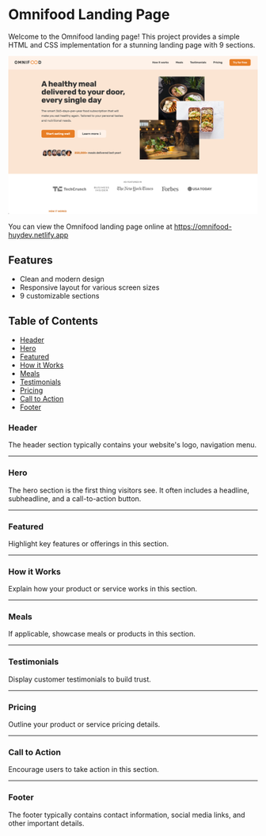 # Omnifood Landing Page

Welcome to the Omnifood landing page! This project provides a simple HTML and CSS implementation for a stunning landing page with 9 sections.

![Omnifood](omnifood/omnifood-image.png)


You can view the Omnifood landing page online at https://omnifood-huydev.netlify.app

## Features
- Clean and modern design
- Responsive layout for various screen sizes
- 9 customizable sections

## Table of Contents
- [Header](#header)
- [Hero](#hero)
- [Featured](#featured)
- [How it Works](#how-it-works)
- [Meals](#meals)
- [Testimonials](#testimonials)
- [Pricing](#pricing)
- [Call to Action](#call-to-action)
- [Footer](#footer)


### Header
The header section typically contains your website's logo, navigation menu.

---
### Hero
The hero section is the first thing visitors see. It often includes a headline, subheadline, and a call-to-action button.

---
### Featured
Highlight key features or offerings in this section.

---
### How it Works
Explain how your product or service works in this section.

---
### Meals
If applicable, showcase meals or products in this section.

---
### Testimonials
Display customer testimonials to build trust.

---
### Pricing
Outline your product or service pricing details.

---
### Call to Action
Encourage users to take action in this section.

---
### Footer
The footer typically contains contact information, social media links, and other important details.